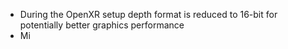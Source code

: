 - During the OpenXR setup depth format is reduced to 16-bit for potentially better graphics performance
- Mi